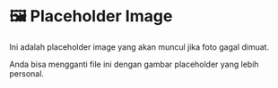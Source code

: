 # 🖼️ Placeholder Image

Ini adalah placeholder image yang akan muncul jika foto gagal dimuat.

Anda bisa mengganti file ini dengan gambar placeholder yang lebih personal.
